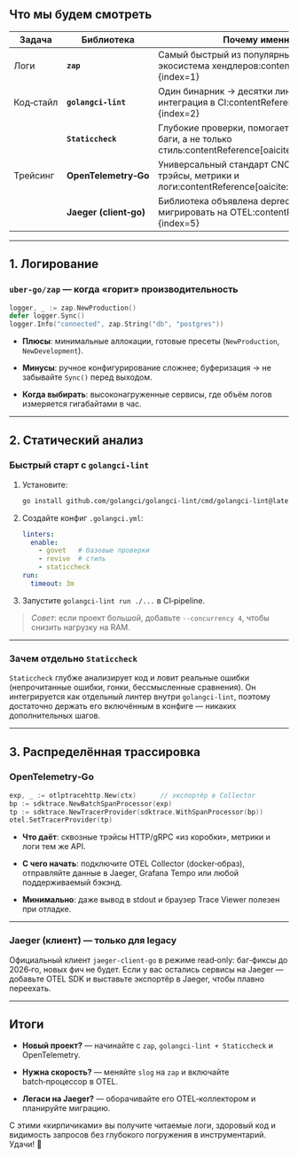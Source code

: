 ## Что мы будем смотреть

| Задача    | Библиотека             | Почему именно она                                                                                        |
| --------- | ---------------------- | -------------------------------------------------------------------------------------------------------- |
| Логи      | **`zap`**              | Самый быстрый из популярных логгеров; богатая экосистема хендлеров:contentReference[oaicite:1]{index=1}  |
| Код‑стайл | **`golangci‑lint`**    | Один бинарник → десятки линтеров; простая интеграция в CI:contentReference[oaicite:2]{index=2}           |
|           | **`Staticcheck`**      | Глубокие проверки, помогает ловить реальные баги, а не только стиль:contentReference[oaicite:3]{index=3} |
| Трейсинг  | **OpenTelemetry‑Go**   | Универсальный стандарт CNCF, поддерживает трэйсы, метрики и логи:contentReference[oaicite:4]{index=4}    |
|           | **Jaeger (client‑go)** | Библиотека объявлена deprecated — стоит мигрировать на OTEL:contentReference[oaicite:5]{index=5}         |

---

## 1. Логирование

### `uber‑go/zap` — когда «горит» производительность

```go
logger, _ := zap.NewProduction()
defer logger.Sync()
logger.Info("connected", zap.String("db", "postgres"))
```

- **Плюсы**: минимальные аллокации, готовые пресеты (`NewProduction`, `NewDevelopment`).
    
- **Минусы**: ручное конфигурирование сложнее; буферизация → не забывайте `Sync()` перед выходом.
    
- **Когда выбирать**: высоконагруженные сервисы, где объём логов измеряется гигабайтами в час.
    

---

## 2. Статический анализ

### Быстрый старт с `golangci‑lint`

1. Установите:
    
    ```bash
    go install github.com/golangci/golangci-lint/cmd/golangci-lint@latest
    ```
    
2. Создайте конфиг `.golangci.yml`:
    
    ```yaml
    linters:
      enable:
        - govet   # базовые проверки
        - revive  # стиль
        - staticcheck
    run:
      timeout: 3m
    ```
    
3. Запустите `golangci-lint run ./...` в CI‑pipeline.
    

> _Совет_: если проект большой, добавьте `--concurrency 4`, чтобы снизить нагрузку на RAM.

---

### Зачем отдельно `Staticcheck`

`Staticcheck` глубже анализирует код и ловит реальные ошибки (непрочитанные ошибки, гонки, бессмысленные сравнения). Он интегрируется как отдельный линтер внутри `golangci‑lint`, поэтому достаточно держать его включённым в конфиге — никаких дополнительных шагов.

---

## 3. Распределённая трассировка

### OpenTelemetry‑Go

```go
exp, _ := otlptracehttp.New(ctx)      // экспортёр в Collector
bp := sdktrace.NewBatchSpanProcessor(exp)
tp := sdktrace.NewTracerProvider(sdktrace.WithSpanProcessor(bp))
otel.SetTracerProvider(tp)
```

- **Что даёт**: сквозные трэйсы HTTP/gRPC «из коробки», метрики и логи тем же API.
    
- **С чего начать**: подключите OTEL Collector (docker‑образ), отправляйте данные в Jaeger, Grafana Tempo или любой поддерживаемый бэкэнд.
    
- **Минимально**: даже вывод в stdout и браузер Trace Viewer полезен при отладке.
    

---

### Jaeger (клиент) — только для legacy

Официальный клиент `jaeger-client-go` в режиме read‑only: баг‑фиксы до 2026‑го, новых фич не будет. Если у вас остались сервисы на Jaeger — добавьте OTEL SDK и выставьте экспортёр в Jaeger, чтобы плавно переехать.

---

## Итоги

- **Новый проект?** — начинайте с `zap`, `golangci-lint + Staticcheck` и OpenTelemetry.
    
- **Нужна скорость?** — меняйте `slog` на `zap` и включайте batch‑процессор в OTEL.
    
- **Легаси на Jaeger?** — оборачивайте его OTEL‑коллектором и планируйте миграцию.
    

С этими «кирпичиками» вы получите читаемые логи, здоровый код и видимость запросов без глубокого погружения в инструментарий. Удачи! 🚀
